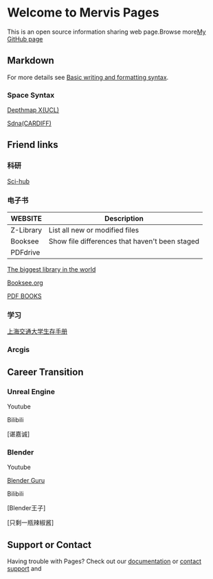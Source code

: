 # Welcome to Mervis Pages

This is an open source information sharing web page.Browse more[My GitHub page](https://github.com/MervisDevo/mervis.github.io/edit/main/README.md)

## Markdown

For more details see [Basic writing and formatting syntax](https://docs.github.com/en/github/writing-on-github/getting-started-with-writing-and-formatting-on-github/basic-writing-and-formatting-syntax).

### Space Syntax

[Depthmap X(UCL)](https://spacegroupucl.github.io/depthmapX/)

[Sdna(CARDIFF)](https://sdna.cardiff.ac.uk/sdna/)

## Friend links

### 科研

[Sci-hub](www.sci-hub.com)

### 电子书

| WEBSITE | Description |
| --- | --- |
| Z-Library | List all new or modified files |
| Booksee | Show file differences that haven't been staged |
| PDFdrive |  |

[The biggest library in the world](https://zh.fr1lib.org/)

[Booksee.org](https://en.booksee.org/)

[PDF BOOKS](https://www.pdfdrive.com/)

### 学习

[上海交通大学生存手册](https://survivesjtu.gitbook.io/survivesjtumanual/li-zhi-pian/huan-ying-lai-dao-shang-hai-jiao-tong-da-xue)

### Arcgis

## Career Transition

### Unreal Engine

Youtube

Bilibili

[谌嘉诚]

### Blender

Youtube

[Blender Guru](https://www.youtube.com/c/BlenderGuruOfficial)

Bilibili

[Blender王子]

[只剩一瓶辣椒酱]

## Support or Contact

Having trouble with Pages? Check out our [documentation](https://docs.github.com/categories/github-pages-basics/) or [contact support](https://support.github.com/contact) and 
